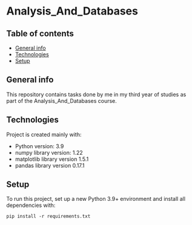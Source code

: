 # Analysis_And_Databases


## Table of contents
* [General info](#general-info)
* [Technologies](#technologies)
* [Setup](#setup)

## General info
This repository contains tasks done by me in my third year of studies as part of the Analysis_And_Databases course.

## Technologies
Project is created mainly with:

* Python version: 3.9
* numpy library version: 1.22
* matplotlib library version 1.5.1
* pandas library version 0.17.1
	
## Setup
To run this project, set up a new Python 3.9+ environment and install all dependencies with:

```pip install -r requirements.txt```


